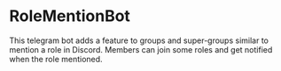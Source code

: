 # RoleMentionBot

This telegram bot adds a feature to groups and super-groups similar to mention a role in Discord.
Members can join some roles and get notified when the role mentioned.